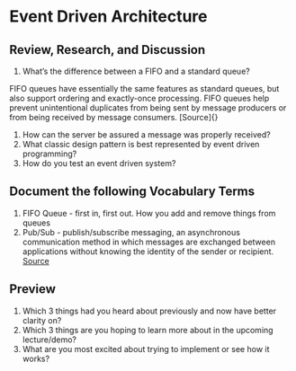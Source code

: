 # Event Driven Architecture

## Review, Research, and Discussion
1. What’s the difference between a FIFO and a standard queue?

FIFO queues have essentially the same features as standard queues, but also support ordering and exactly-once processing. FIFO queues help prevent unintentional duplicates from being sent by message producers or from being received by message consumers. [Source]{}
1. How can the server be assured a message was properly received?
1. What classic design pattern is best represented by event driven programming?
1. How do you test an event driven system?

## Document the following Vocabulary Terms
1. FIFO Queue - first in, first out. How you add and remove things from queues
1. Pub/Sub - publish/subscribe messaging, an asynchronous communication method in which messages are exchanged between applications without knowing the identity of the sender or recipient. [Source](https://blog.stackpath.com/pub-sub/)

## Preview
1. Which 3 things had you heard about previously and now have better clarity on?
1. Which 3 things are you hoping to learn more about in the upcoming lecture/demo?
1. What are you most excited about trying to implement or see how it works?
